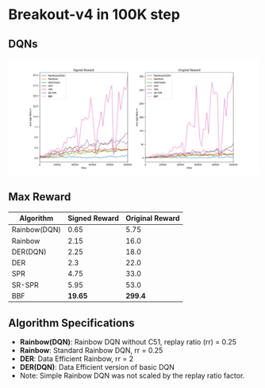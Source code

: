 # Breakout-v4 in 100K step

## DQNs

![DQNs](figures/dqn_breakout_100k.png)

## Max Reward

| **Algorithm** | Signed Reward | Original Reward |
| ------------- | ------------- | --------------- |
| Rainbow(DQN)  | 0.65          | 5.75            |
| Rainbow       | 2.15          | 16.0            |
| DER(DQN)      | 2.25          | 18.0            |
| DER           | 2.3           | 22.0            |
| SPR           | 4.75          | 33.0            |
| SR-SPR        | 5.95          | 53.0            |
| BBF           | **19.65**     | **299.4**       |

## Algorithm Specifications

- **Rainbow(DQN)**: Rainbow DQN without C51, replay ratio (rr) = 0.25
- **Rainbow**: Standard Rainbow DQN, rr = 0.25
- **DER**: Data Efficient Rainbow, rr = 2
- **DER(DQN)**: Data Efficient version of basic DQN
- Note: Simple Rainbow DQN was not scaled by the replay ratio factor.
